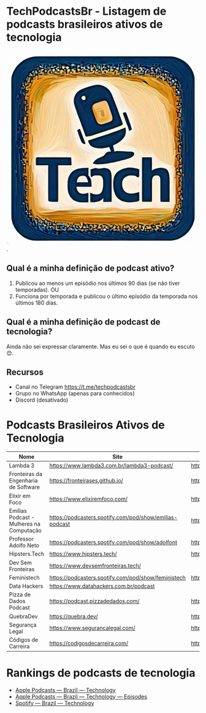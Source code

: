 # TechPodcastsBr - Listagem de podcasts brasileiros ativos de tecnologia

![logo](/images/logo_v0.jpeg "TechPodcastsBr").




## Qual é a minha definição de podcast ativo?

1. Publicou ao menos um episódio nos últimos 90 dias (se não tiver temporadas). OU
2. Funciona por temporada e publicou o último episódio da temporada nos últimos 180 dias.

## Qual é a minha definição de podcast de tecnologia?

Ainda não sei expressar claramente. Mas eu sei o que é quando eu escuto 😊. 

## Recursos

- Canal no Telegram https://t.me/techpodcastsbr
- Grupo no WhatsApp (apenas para conhecidos)
- Discord (desativado)

# Podcasts Brasileiros Ativos de Tecnologia


| Nome | Site | Feed (RSS) |
|------|------|-----|
| Lambda 3 |   https://www.lambda3.com.br/lambda3-podcast/     |  https://www.lambda3.com.br/feed/podcast   |
| Fronteiras da Engenharia de Software | https://fronteirases.github.io/ | https://anchor.fm/s/248c0568/podcast/rss |
| Elixir em Foco | https://www.elixiremfoco.com/ | https://anchor.fm/s/4d4944e8/podcast/rss |
| Emílias Podcast - Mulheres na Computação | https://podcasters.spotify.com/pod/show/emilias-podcast | https://anchor.fm/s/10f2ba74/podcast/rss |
| Professor Adolfo Neto | https://podcasters.spotify.com/pod/show/adolfont | https://anchor.fm/s/10f2ba74/podcast/rss |
| Hipsters.Tech | https://www.hipsters.tech/ | https://www.hipsters.tech/feed/podcast/ |
| Dev Sem Fronteiras | https://www.devsemfronteiras.tech/ | | 
| Feministech | https://podcasters.spotify.com/pod/show/feministech | https://anchor.fm/s/596af3fc/podcast/rss |
| Data Hackers | https://www.datahackers.com.br/podcast | |
| Pizza de Dados Podcast | https://podcast.pizzadedados.com/ | https://podcast.pizzadedados.com/feed.xml |
| QuebraDev | https://quebra.dev/ | https://anchor.fm/s/1c1d0328/podcast/rss |
| Segurança Legal | https://www.segurancalegal.com/ | https://www.segurancalegal.com/feed/podcast/ |
| Códigos de Carreira | https://codigosdecarreira.com/ | https://anchor.fm/s/d995ddbc/podcast/rss |


# Rankings de podcasts de tecnologia

- [Apple Podcasts — Brazil — Technology](https://chartable.com/charts/itunes/br-technology-podcasts)
- [Apple Podcasts — Brazil — Technology — Episodes](https://chartable.com/charts/itunes/br-technology-episodes)
- [Spotify — Brazil — Technology](https://chartable.com/charts/spotify/brazil-technology)
